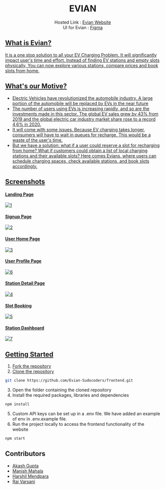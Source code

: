<div align="center">
  <h1>EVIAN</h1>
  <p>
    Hosted Link :
    <a href="https://evian.netlify.app/">
    Evian Website
  </a>
  <br/>
 UI for Evian : <a href="https://www.figma.com/file/pYRgQZescDkHIZQS5DkV9x/EVIAN-UI"> Figma
  </p>
</div>

## What is Evian?
It is a one stop solution to all your EV Charging Problem. It will significantly impact user's time and effort. Instead of finding EV stations and empty slots physically, You can now explore various stations, compare prices and book slots from home.

## What's our Motive?

<ul>
<li>Electric Vehicles have revolutionized the automobile industry. A large portion of the automobile will be replaced by EVs in the near future
</li>
<li>
The number of users using EVs is increasing rapidly, and so are the investments made in this sector. The global EV sales grew by 43% from 2019 and the global electric car industry market share rose to a record 4,6% in 2020.
</li>
<li>
It will come with some issues. Because EV charging takes longer, consumers will have to wait in queues for recharge. This would be a waste of the user's time. 
</li>
<li>
But we have a solution: what if a user could reserve a slot for recharging from home? What if customers could obtain a list of local charging stations and their available slots? 
Here comes Evians, where users can schedule charging spaces, check available stations, and book slots accordingly.
</li>
</ul>

## Screenshots

#### Landing Page

![1](https://user-images.githubusercontent.com/78134473/208165848-834ebfa0-d54b-4e43-9a9e-df15a573c30b.png)

#### Signup Page
![2](https://user-images.githubusercontent.com/78134473/208165984-60719652-86e0-4948-8efd-420865aa94be.png)


#### User Home Page
![3](https://user-images.githubusercontent.com/78134473/208166006-0a8d6d77-b74a-4a74-ad3e-f1634dc6db3a.png)


#### User Profile Page
![6](https://user-images.githubusercontent.com/78134473/208165972-c66d0efd-df2f-4cd1-a189-9577a7f72439.png)


#### Station Detail Page
![4](https://user-images.githubusercontent.com/78134473/208165958-551a4ed8-4681-4f98-988d-d6390d6e29e1.png)


#### Slot Booking
![5](https://user-images.githubusercontent.com/78134473/208166022-0118418f-6185-4966-9eda-bb2cbc685d83.png)


#### Station Dashboard
![7](https://user-images.githubusercontent.com/78134473/208166036-463e8f8d-ab8c-4384-831c-e28bc95b08b3.png)



## Getting Started

1. Fork the repository
2. Clone the repository

```sh
git clone https://github.com/Evian-Sudocoders/frontend.git
```

3. Open the folder containing the cloned repository
4. Install the required packages, libraries and dependencies

```sh
npm install
```

5. Custom API keys can be set up in a .env file. We have added an example of env in .env.example file.
6. Run the project locally to access the frontend functionality of the website

```sh
npm start
```

## Contributors

- [Akash Gupta](https://github.com/akashgupta1909)
- [Manish Mahala](https://github.com/manishmahala)
- [Harshil Mendpara](https://github.com/HarshilMendpara)
- [Raj Varsani](https://github.com/RajVarsani)
